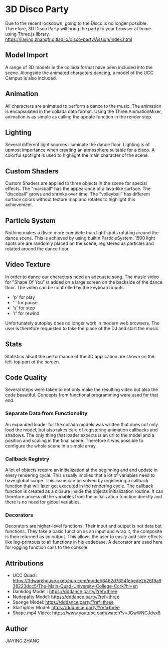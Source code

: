 3D Disco Party
==============
Due to the recent lockdown, going to the Disco is no longer possible. Therefore, 3D Disco Party will bring the party to your browser at home using Three.js library.  
https://jiaying.zhangfr.gitlab.io/disco-party/Assign/index.html

Model Import
------------
A range of 3D models in the collada format have been included into the scene. Alongside the animated characters dancing, a model of the UCC Campus is also included.

Animation
--------
All characters are animated to perform a dance to the music. The animation is encapsulated in the collada data format. Using the Three.AnimationMixer, animation is as simple as calling the update function in the render step. 

Lighting
---------
Several different light sources illuminate the dance floor. Lighting is of upmost importance when creating an atmosphere suitable for a disco. A colorful spotlight is used to highlight the main character of the scene.

Custom Shaders
--------------
Custom Shaders are applied to three objects in the scene for special effects. The "marsball" has the appearance of a lava-like surface. The "discoball" grows and shrinks over time. The "volleyball" has different surface colors without texture map and rotates to highlight this achievement. 

Particle System
---------------
Nothing makes a disco more complete than light spots rotating around the dance scene. This is achieved by using builtin ParticleSystem. 1500 light spots are are randomly placed on the scene, registered as particles and rotated around the dance floor. 

Video Texture
-------------
In order to dance our characters need an adequate song. The music video for "Shape Of You" is added on a large screen on the backside of the dance floor. The video can be controlled by the keyboard inputs:
* 'p' for play
* ' ' for pause
* 's' for stop
* 'r' for rewind

Unfortunately autoplay does no longer work in modern web browsers. The user is therefore requested to take the place of the DJ and start the music.

Stats
-----
Statistics about the performance of the 3D application are shown on the left-top part of the screen.

Code Quality
------------
Several steps were taken to not only make the resulting video but also the code beautiful. Concepts from functional programming were used for that end.

### Separate Data from Functionality
An expanded loader for the collada models was written that does not only load the model, but also takes care of registering animation callbacks and shadows. The only thing that loader expects is an url to the model and a position and scaling in the final scene. Therefore it was possible to configure the whole scene in a simple array.

### Callback Registry
A lot of objects require an initialization at the beginning and and update in every rendering cycle. This usually implies that a lot of variables need to have global scope. This issue can be solved by registering a callback function that will later get executed in the rendering cycle. The callback function is created as a closure inside the objects initialization routine. It can therefore access all the variables from the initialization function directly and there is no need for global variables.

### Decorators
Decorators are higher-level functions. Their input and output is not data but functions. They take a basic function as an input and wrap it, the composite is then returned as an output. This allows the user to easily add side-effects like log-printouts to all functions in his codebase. A decorator are used here for logging function calls to the console.


Attributions
------------
* UCC Quad : https://3dwarehouse.sketchup.com/model/6462d7654febede2b26f9a938223dcc5/The-Main-Quad-University-College-Cork?hl=en
* Dankdog Model : https://dddance.party/?ref=three
* Nudepatty Model: https://dddance.party/?ref=three
* Sponge Model: https://dddance.party/?ref=three
* Starfighter Model: https://dddance.party/?ref=three
* Shape.mp4 Video: https://www.youtube.com/watch?v=JGwWNGJdvx8



Author
------------
JIAYING ZHANG



